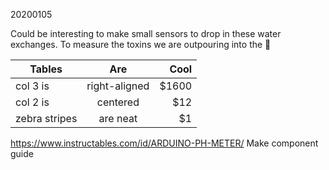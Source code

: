 20200105



Could be interesting to make small sensors to drop in these water exchanges. To measure the toxins we are outpouring into the 🌊 

| Tables        | Are           | Cool  |
| ------------- |:-------------:| -----:|
| col 3 is      | right-aligned | $1600 |
| col 2 is      | centered      |   $12 |
| zebra stripes | are neat      |    $1 |






[^1]: [Test link](http://test.com)

[^1]: [7 Ways to measure, monitor, and evaluate water quality.](https://publiclab.org/notes/anngneal/12-08-2017/7-ways-to-measure-monitor-and-evaluate-water-quality)

https://www.instructables.com/id/ARDUINO-PH-METER/
Make component guide 
